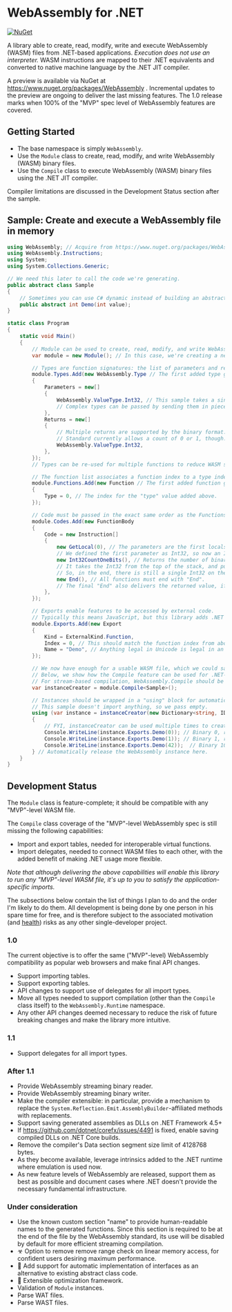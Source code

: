 ﻿# WebAssembly for .NET
[![NuGet](https://img.shields.io/nuget/v/WebAssembly.svg)](https://www.nuget.org/packages/WebAssembly)

A library able to create, read, modify, write and execute WebAssembly (WASM) files from .NET-based applications.
*Execution does not use an interpreter.*
WASM instructions are mapped to their .NET equivalents and converted to native machine language by the .NET JIT compiler.

A preview is available via NuGet at https://www.nuget.org/packages/WebAssembly .
Incremental updates to the preview are ongoing to deliver the last missing features.
The 1.0 release marks when 100% of the "MVP" spec level of WebAssembly features are covered.

## Getting Started

- The base namespace is simply `WebAssembly`.
- Use the `Module` class to create, read, modify, and write WebAssembly (WASM) binary files.
- Use the `Compile` class to execute WebAssembly (WASM) binary files using the .NET JIT compiler.

Compiler limitations are discussed in the Development Status section after the sample.

## Sample: Create and execute a WebAssembly file in memory

``` C#
using WebAssembly; // Acquire from https://www.nuget.org/packages/WebAssembly
using WebAssembly.Instructions;
using System;
using System.Collections.Generic;

// We need this later to call the code we're generating.
public abstract class Sample
{
    // Sometimes you can use C# dynamic instead of building an abstract class like this.
    public abstract int Demo(int value);
}

static class Program
{
    static void Main()
    {
        // Module can be used to create, read, modify, and write WebAssembly files.
        var module = new Module(); // In this case, we're creating a new one.

        // Types are function signatures: the list of parameters and returns.
        module.Types.Add(new WebAssembly.Type // The first added type gets index 0.
        {
            Parameters = new[]
            {
                WebAssembly.ValueType.Int32, // This sample takes a single Int32 as input.
				// Complex types can be passed by sending them in pieces.
			},
            Returns = new[]
            {
				// Multiple returns are supported by the binary format.
				// Standard currently allows a count of 0 or 1, though.
				WebAssembly.ValueType.Int32,
            },
        });
        // Types can be re-used for multiple functions to reduce WASM size.

        // The function list associates a function index to a type index.
        module.Functions.Add(new Function // The first added function gets index 0.
        {
            Type = 0, // The index for the "type" value added above.
        });

        // Code must be passed in the exact same order as the Functions above.
        module.Codes.Add(new FunctionBody
        {
            Code = new Instruction[]
            {
                new GetLocal(0), // The parameters are the first locals, in order.
				// We defined the first parameter as Int32, so now an Int32 is at the top of the stack.
				new Int32CountOneBits(), // Returns the number of binary bits set to 1.
				// It takes the Int32 from the top of the stack, and pushes the return value.
				// So, in the end, there is still a single Int32 on the stack, but it's now the result of Int32CountOneBits.
				new End(), // All functions must end with "End".
				// The final "End" also delivers the returned value, if the type says that a value is returned.
			},
        });

        // Exports enable features to be accessed by external code.
        // Typically this means JavaScript, but this library adds .NET execution capability, too.
        module.Exports.Add(new Export
        {
            Kind = ExternalKind.Function,
            Index = 0, // This should match the function index from above.
            Name = "Demo", // Anything legal in Unicode is legal in an export name.
        });

        // We now have enough for a usable WASM file, which we could save with module.WriteToBinary().
        // Below, we show how the Compile feature can be used for .NET-based execution.
        // For stream-based compilation, WebAssembly.Compile should be used.
        var instanceCreator = module.Compile<Sample>();

        // Instances should be wrapped in a "using" block for automatic disposal.
		// This sample doesn't import anything, so we pass empty.
        using (var instance = instanceCreator(new Dictionary<string, IDictionary<string, RuntimeImport>>()))
        {
            // FYI, instanceCreator can be used multiple times to create independent instances.
            Console.WriteLine(instance.Exports.Demo(0)); // Binary 0, result 0
            Console.WriteLine(instance.Exports.Demo(1)); // Binary 1, result 1,
            Console.WriteLine(instance.Exports.Demo(42));  // Binary 101010, result 3
        } // Automatically release the WebAssembly instance here.
    }
}
```

## Development Status

The `Module` class is feature-complete; it should be compatible with any "MVP"-level WASM file.

The `Compile` class coverage of the "MVP"-level WebAssembly spec is still missing the following capabilities:

* Import and export tables, needed for interoperable virtual functions.
* Import delegates, needed to connect WASM files to each other, with the added benefit of making .NET usage more flexible.

_Note that although delivering the above capabilities will enable this library to run any "MVP"-level WASM file, it's up to you to satisfy the application-specific imports._

The subsections below contain the list of things I plan to do and the order I'm likely to do them.
All development is being done by one person in his spare time for free, and is therefore subject to the associated motivation (and [health](https://tvtropes.org/pmwiki/pmwiki.php/Main/AuthorExistenceFailure)) risks as any other single-developer project.

### 1.0

The current objective is to offer the same ("MVP"-level) WebAssembly compatibility as popular web browsers and make final API changes.

- Support importing tables.
- Support exporting tables.
- API changes to support use of delegates for all import types.
- Move all types needed to support compilation (other than the `Compile` class itself) to the `WebAssembly.Runtime` namespace.
- Any other API changes deemed necessary to reduce the risk of future breaking changes and make the library more intuitive.

### 1.1

- Support delegates for all import types.

### After 1.1

- Provide WebAssembly streaming binary reader.
- Provide WebAssembly streaming binary writer.
- Make the compiler extensible: in particular, provide a mechanism to replace the `System.Reflection.Emit.AssemblyBuilder`-affiliated methods with replacements.
- Support saving generated assemblies as DLLs on .NET Framework 4.5+
- If https://github.com/dotnet/corefx/issues/4491 is fixed, enable saving compiled DLLs on .NET Core builds.
- Remove the compiler's Data section segment size limit of 4128768 bytes.
- As they become available, leverage intrinsics added to the .NET runtime where emulation is used now.
- As new feature levels of WebAssembly are released, support them as best as possible and document cases where .NET doesn't provide the necessary fundamental infrastructure.

### Under consideration

- Use the known custom section "name" to provide human-readable names to the generated functions.
Since this section is required to be at the end of the file by the WebAssembly standard, its use will be disabled by default for more efficient streaming compilation.
- ☣ Option to remove remove range check on linear memory access, for confident users desiring maximum performance.
- 🤔 Add support for automatic implementation of interfaces as an alternative to existing abstract class code.
- 🚀 Extensible optimization framework.
- Validation of `Module` instances.
- Parse WAT files.
- Parse WAST files.